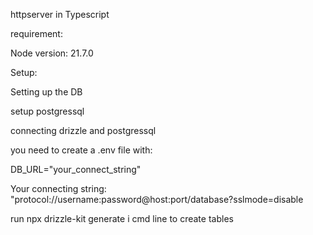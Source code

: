 httpserver in Typescript

requirement:

Node version:
21.7.0

Setup:

Setting up the DB

setup postgressql

connecting drizzle and postgressql

you need to create a .env file
with:

DB_URL="your_connect_string"

Your connecting string:
"protocol://username:password@host:port/database?sslmode=disable


run npx drizzle-kit generate i cmd line to create tables